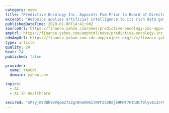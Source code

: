 ```yaml
---
category: news
title: "Predictive Oncology Inc. Appoints Pam Prior to Board of Directors"
excerpt: "Helomics applies artificial intelligence to its rich data gathered from patient tumors to both personalize ... by providing an evidence-based roadmap for therapy. In addition to its proprietary precision oncology platform, Helomics offers boutique CRO services that leverage its TruTumor™, patient-derived tumor models coupled to a wide range ..."
publishedDateTime: 2020-01-06T14:41:00Z
sourceUrl: https://finance.yahoo.com/news/predictive-oncology-inc-appoints-pam-140010226.html
ampUrl: https://finance.yahoo.com/amphtml/news/predictive-oncology-inc-appoints-pam-140010226.html
cdnAmpUrl: https://finance-yahoo-com.cdn.ampproject.org/c/s/finance.yahoo.com/amphtml/news/predictive-oncology-inc-appoints-pam-140010226.html
type: article
quality: 24
heat: 24
published: false

provider:
  name: YAHOO!
  domain: yahoo.com

topics:
  - AI
  - AI in Healthcare

secured: "sM7yjm9dQh9OVqom272ZgrBneO0m1lNVFI5DBdj69MNT7H1GQCf8lyvB13c+MAqetTR7DvmmEH9g/KJiUU8olaR8KeMqE+ZhW/g2yjxEoX670ex9fnjN9JPHhQ2Oi+Zwph2oVUMzCTHOHHxqDY+HwcQ4wHWszQmgyNegfhQMqCzA7Q+R7plym9+PmXYTapqqpesooqXPuoc34ItbNSssvxQS0SlNtAZM2I22J4030vhUT9fpSxolsSKD/rwf/oDYIEEJdwKtziPWTP7WHH4OVA==;y5dxdjANav+nilI5V3gdFw=="
---
```


